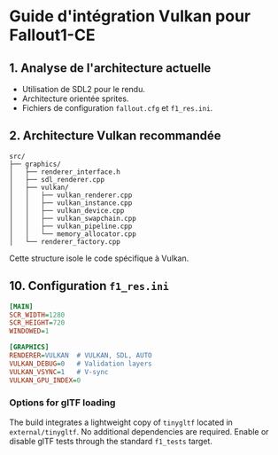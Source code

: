 # Guide d'intégration Vulkan pour Fallout1-CE

## 1. Analyse de l'architecture actuelle
- Utilisation de SDL2 pour le rendu.
- Architecture orientée sprites.
- Fichiers de configuration `fallout.cfg` et `f1_res.ini`.

## 2. Architecture Vulkan recommandée
```
src/
├── graphics/
│   ├── renderer_interface.h
│   ├── sdl_renderer.cpp
│   ├── vulkan/
│   │   ├── vulkan_renderer.cpp
│   │   ├── vulkan_instance.cpp
│   │   ├── vulkan_device.cpp
│   │   ├── vulkan_swapchain.cpp
│   │   ├── vulkan_pipeline.cpp
│   │   └── memory_allocator.cpp
│   └── renderer_factory.cpp
```
Cette structure isole le code spécifique à Vulkan.

## 10. Configuration `f1_res.ini`
```ini
[MAIN]
SCR_WIDTH=1280
SCR_HEIGHT=720
WINDOWED=1

[GRAPHICS]
RENDERER=VULKAN  # VULKAN, SDL, AUTO
VULKAN_DEBUG=0   # Validation layers
VULKAN_VSYNC=1   # V-sync
VULKAN_GPU_INDEX=0
```

### Options for glTF loading

The build integrates a lightweight copy of `tinygltf` located in `external/tinygltf`.
No additional dependencies are required. Enable or disable glTF tests through the
standard `f1_tests` target.

